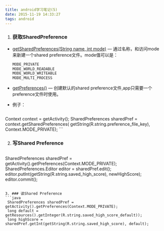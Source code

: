```yaml
---
title: android学习笔记(5)
date: 2015-11-19 14:33:27
tags: android
---
```

1. ### 获取SharedPreference
  - [getSharedPreferences(String name, int mode)][1] — 通过名称，和访问mode来新建一个shared preference文件。mode值可以是：
    ```java
    MODE_PRIVATE
    MODE_WORLD_READABLE
    MODE_WORLD_WRITEABLE
    MODE_MULTI_PROCESS
    ```
  - [getPreferences()][2] — 创建默认的shared preference文件,app只需要一个preference文件时使用。

  - 例子：
    ```java
Context context = getActivity();
SharedPreferences sharedPref = context.getSharedPreferences(
        getString(R.string.preference_file_key), Context.MODE_PRIVATE);
    ```

2. ### 写Shared Preference
   ```java
SharedPreferences sharedPref = getActivity().getPreferences(Context.MODE_PRIVATE);
SharedPreferences.Editor editor = sharedPref.edit();
editor.putInt(getString(R.string.saved_high_score), newHighScore);
editor.commit();
   ```

3. ### 读Shared Preference  
   ```java
    SharedPreferences sharedPref = getActivity().getPreferences(Context.MODE_PRIVATE);
    long default = getResources().getInteger(R.string.saved_high_score_default));
    long highScore = sharedPref.getInt(getString(R.string.saved_high_score), default);
   ```

[1]: http://developer.android.com/reference/android/content/Context.html#getSharedPreferences(java.lang.String,int)

[2]: http://developer.android.com/reference/android/app/Activity.html#getPreferences(int)
